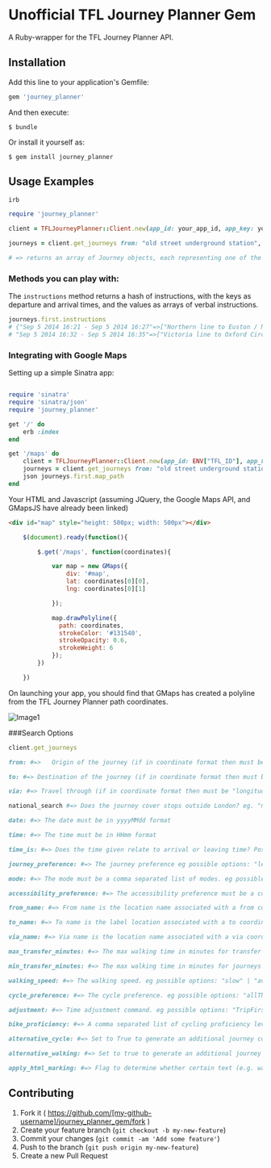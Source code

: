 # Unofficial TFL Journey Planner Gem

A Ruby-wrapper for the TFL Journey Planner API.

## Installation

Add this line to your application's Gemfile:

```ruby
gem 'journey_planner'
```

And then execute:

    $ bundle

Or install it yourself as:

    $ gem install journey_planner

## Usage Examples

```
irb
```
```ruby
require 'journey_planner'

client = TFLJourneyPlanner::Client.new(app_id: your_app_id, app_key: your_app_key)

journeys = client.get_journeys from: "old street underground station", to: "oxford circus underground station"

# => returns an array of Journey objects, each representing one of the possible journeys

```

### Methods you can play with:

The `instructions` method returns a hash of instructions, with the keys as departure and arrival times, and the values as arrays of verbal instructions.

```ruby
journeys.first.instructions
# {"Sep 5 2014 16:21 - Sep 5 2014 16:27"=>["Northern line to Euston / Northern line towards Edgware, Mill Hill East, or High Barnet"], 
# "Sep 5 2014 16:32 - Sep 5 2014 16:35"=>["Victoria line to Oxford Circus / Victoria line towards Brixton"]} 
```

### Integrating with Google Maps

Setting up a simple Sinatra app:

```ruby

require 'sinatra'
require 'sinatra/json'
require 'journey_planner'

get '/' do 
	erb :index
end

get '/maps' do 
	client = TFLJourneyPlanner::Client.new(app_id: ENV["TFL_ID"], app_key: ENV["TFL_KEY"])
	journeys = client.get_journeys from: "old street underground station", to: "oxford circus underground station"
	json journeys.first.map_path
end

```

Your HTML and Javascript (assuming JQuery, the Google Maps API, and GMapsJS have already been linked)

```html
<div id="map" style="height: 500px; width: 500px"></div>
```

```javascript
	$(document).ready(function(){

		$.get('/maps', function(coordinates){

			var map = new GMaps({
	  			div: '#map',
	  			lat: coordinates[0][0],
	  			lng: coordinates[0][1]

			});

			map.drawPolyline({
			  path: coordinates,
			  strokeColor: '#131540',
			  strokeOpacity: 0.6,
			  strokeWeight: 6
			});
		})

	})
```

On launching your app, you should find that GMaps has created a polyline from the TFL Journey Planner path coordinates.

![Image1](https://raw.githubusercontent.com/jpatel531/journey_planner_gem/master/screenshots/jp_gmaps_ex.jpg)

###Search Options

```ruby
client.get_journeys

from: #=> 	Origin of the journey (if in coordinate format then must be "longitude,latitude")

to: #=> Destination of the journey (if in coordinate format then must be "longitude,latitude")

via: #=> Travel through (if in coordinate format then must be "longitude,latidude")

national_search #=> Does the journey cover stops outside London? eg. "nationalSearch=true". Set to false by default

date: #=> The date must be in yyyyMMdd format

time: #=> The time must be in HHmm format

time_is: #=> Does the time given relate to arrival or leaving time? Possible options: "departing" | "arriving". Set to Departing by default

journey_preference: #=> The journey preference eg possible options: "leastinterchange" | "leasttime" | "leastwalking"

mode: #=> The mode must be a comma separated list of modes. eg possible options: "public-bus,overground,train,tube,coach,dlr,cablecar,tram,river,walking,cycle"

accessibility_preference: #=> The accessibility preference must be a comma separated list eg. "noSolidStairs,noEscalators,noElevators,stepFreeToVehicle,stepFreeToPlatform"

from_name: #=> From name is the location name associated with a from coordinate

to_name: #=> To name is the label location associated with a to coordinate

via_name: #=> Via name is the location name associated with a via coordinate

max_transfer_minutes: #=> The max walking time in minutes for transfer eg. "120"

min_transfer_minutes: #=> The max walking time in minutes for journeys eg. "120"

walking_speed: #=> The walking speed. eg possible options: "slow" | "average" | "fast"

cycle_preference: #=> The cycle preference. eg possible options: "allTheWay" | "leaveAtStation" | "takeOnTransport" | "cycleHire"

adjustment: #=> Time adjustment command. eg possible options: "TripFirst" | "TripLast"

bike_proficiency: #=> A comma separated list of cycling proficiency levels. eg possible options: "easy,moderate,fast"

alternative_cycle: #=> Set to True to generate an additional journey consisting of cycling only, if possible. Default value is false. eg. alternative_cycle: true

alternative_walking: #=> Set to true to generate an additional journey consisting of walking only, if possible. Default value is false. eg. alternative_walking: true

apply_html_marking: #=> Flag to determine whether certain text (e.g. walking instructions) should be output with HTML tags or not.

```

## Contributing

1. Fork it ( https://github.com/[my-github-username]/journey_planner_gem/fork )
2. Create your feature branch (`git checkout -b my-new-feature`)
3. Commit your changes (`git commit -am 'Add some feature'`)
4. Push to the branch (`git push origin my-new-feature`)
5. Create a new Pull Request

